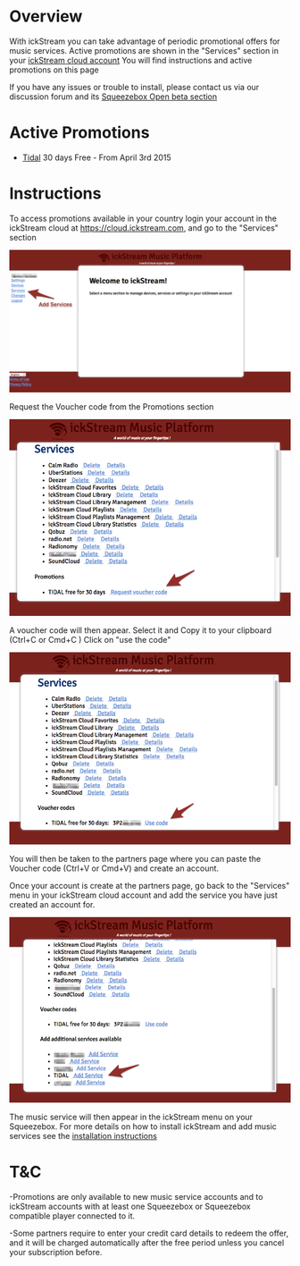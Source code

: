 # Overview

With ickStream you can take advantage of periodic promotional offers for
music services. Active promotions are shown in the "Services" section in
your [ickStream cloud account](https://cloud.ickstream.com) You will
find instructions and active promotions on this page

If you have any issues or trouble to install, please contact us via our
discussion forum and its [Squeezebox Open beta
section](http://forum.ickstream.com/viewforum.php?f=11)

# Active Promotions

  - [Tidal](http://tidal.com/us/about/squeezebox) 30 days Free - From
    April 3rd 2015

# Instructions

To access promotions available in your country login your account in the
ickStream cloud at <https://cloud.ickstream.com>, and go to the
"Services" section

![IckCloudServicesSection.png](IckCloudServicesSection.png
"IckCloudServicesSection.png")

Request the Voucher code from the Promotions section

![Icks_Tidal_promo1.png](Icks_Tidal_promo1.png
"Icks_Tidal_promo1.png")

A voucher code will then appear. Select it and Copy it to your clipboard
(Ctrl+C or Cmd+C ) Click on "use the code"

![Icks_Tidal_promo2.png](Icks_Tidal_promo2.png
"Icks_Tidal_promo2.png")

You will then be taken to the partners page where you can paste the
Voucher code (Ctrl+V or Cmd+V) and create an account.

Once your account is create at the partners page, go back to the
"Services" menu in your ickStream cloud account and add the service you
have just created an account for.

![Icks_Tidal_promo3.png](Icks_Tidal_promo3.png
"Icks_Tidal_promo3.png")

The music service will then appear in the ickStream menu on your
Squeezebox. For more details on how to install ickStream and add music
services see the [installation
instructions](Open_Beta_Squeezebox_Installation "wikilink")

# T\&C

\-Promotions are only available to new music service accounts and to
ickStream accounts with at least one Squeezebox or Squeezebox compatible
player connected to it.

\-Some partners require to enter your credit card details to redeem the
offer, and it will be charged automatically after the free period unless
you cancel your subscription before.